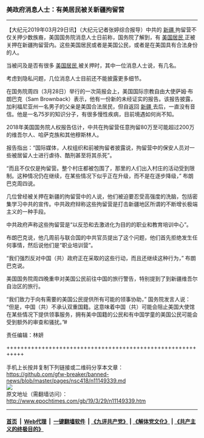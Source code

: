 ### 美政府消息人士：有美居民被关新疆拘留营
------------------------

<p>
 【大纪元2019年03月29日讯】（大纪元记者张婷综合报导）中共的
 <a href="http://www.epochtimes.com/gb/tag/%E6%96%B0%E7%96%86.html">
  新疆
 </a>
 拘留营不仅关押少数族裔，美国国务院消息人士日前称，国务院了解到，有
 <a href="http://www.epochtimes.com/gb/tag/%E7%BE%8E%E5%9B%BD%E5%B1%85%E6%B0%91.html">
  美国居民
 </a>
 正被关押在新疆拘留营内。这些美国居民或者是美国公民，或者是在美国具有合法身份的人。
</p>
<p>
 当被问及是否有很多
 <a href="http://www.epochtimes.com/gb/tag/%E7%BE%8E%E5%9B%BD%E5%B1%85%E6%B0%91.html">
  美国居民
 </a>
 被关押时，其中一位消息人士说，有几名。
</p>
<p>
 考虑到隐私问题，几位消息人士目前还不能披露更多细节。
</p>
<p>
 在国务院周四（3月28日）举行的一次简报会上，美国国际宗教自由大使萨姆·布朗巴克（Sam Brownback）表示，他有一份新的未经证实的报告。该报告披露，加利福尼亚州一名男子的父亲是美国合法居民，但自返回
 <a href="http://www.epochtimes.com/gb/tag/%E6%96%B0%E7%96%86.html">
  新疆
 </a>
 去后，一直没有音信。他是一名75岁的知识分子，有很多慢性疾病，目前境遇如何尚不知。
</p>
<p>
 2018年美国国务院人权报告估计，中共在拘留营任意拘留80万至可能超过200万的维吾尔人、哈萨克族和其他穆斯林人。
</p>
<p>
 报告指出：“国际媒体，人权组织和前被拘留者披露说，拘留营中的保安人员对一些被居留人士进行虐待、酷刑甚至将其杀死”。
</p>
<p>
 “而且不仅仅是拘留营。整个村庄都被包围了，那里的人们出入村庄的活动受到限制。这种情况仍在继续，在某些情况下似乎正在升级，而不是在逐步降级，” 布朗巴克周四说。
</p>
<p>
 几位曾经被关押在新疆的拘留营中的人说，他们被迫要忍受高强度的洗脑，包括密集学习中共的宣传。中共政府辩称这些拘留营是打击新疆地区所谓的不断增长极端主义的一种手段。
</p>
<p>
 中共政府声称这些拘留营是“以反恐和去激进化为目的的职业和教育培训中心”。
</p>
<p>
 布朗巴克说，他几周前与联合国的中共官员提出了这个问题，他们首先拒绝发生任何事情，然后说他们是“职业培训营”。
</p>
<p>
 “我们强烈反对中国（共）政府正在采取的这些行动，而且还继续这种行为，” 布朗巴克说。
</p>
<p>
 美国国务院周四晚重申对美国公民前往中国的旅行警告，特别提到了到新疆维吾尔自治区的旅行。
</p>
<p>
 “我们致力于向有需要的美国公民提供所有可能的领事协助，” 国务院发言人说： “但是，中国（共）不承认双重国籍。这意味着中国（共）可能会阻止美国大使馆在某些情况下提供领事服务，拥有美中国籍的公民和有中国学童的美国公民可能会受到额外的审查和骚扰。”#
</p>
<p>
 责任编辑：林妍
</p>

+++++++++++++++++++++++++++++++++++++++++++++++++++++++++++<br/><br/>
手机上长按并复制下列链接或二维码分享本文章：<br/>
https://github.com/gfw-breaker/banned-news/blob/master/pages/nsc418/n11149339.md <br/>
<a href='https://github.com/gfw-breaker/banned-news/blob/master/pages/nsc418/n11149339.md'><img src='https://github.com/gfw-breaker/banned-news/blob/master/pages/nsc418/n11149339.md.png'/></a> <br/>
原文地址（需翻墙访问）：http://www.epochtimes.com/gb/19/3/29/n11149339.htm


------------------------
#### [首页](https://github.com/gfw-breaker/banned-news/blob/master/README.md) &nbsp;|&nbsp; [Web代理](https://github.com/labour-camp/helloworld) &nbsp;|&nbsp; [一键翻墙软件](https://github.com/gfw-breaker/nogfw/blob/master/README.md) &nbsp;| [《九评共产党》](https://github.com/gfw-breaker/9ping.md/blob/master/README.md#九评之一评共产党是什么) | [《解体党文化》](https://github.com/gfw-breaker/jtdwh.md/blob/master/README.md) | [《共产主义的终极目的》](https://github.com/gfw-breaker/gczydzjmd.md/blob/master/README.md)


